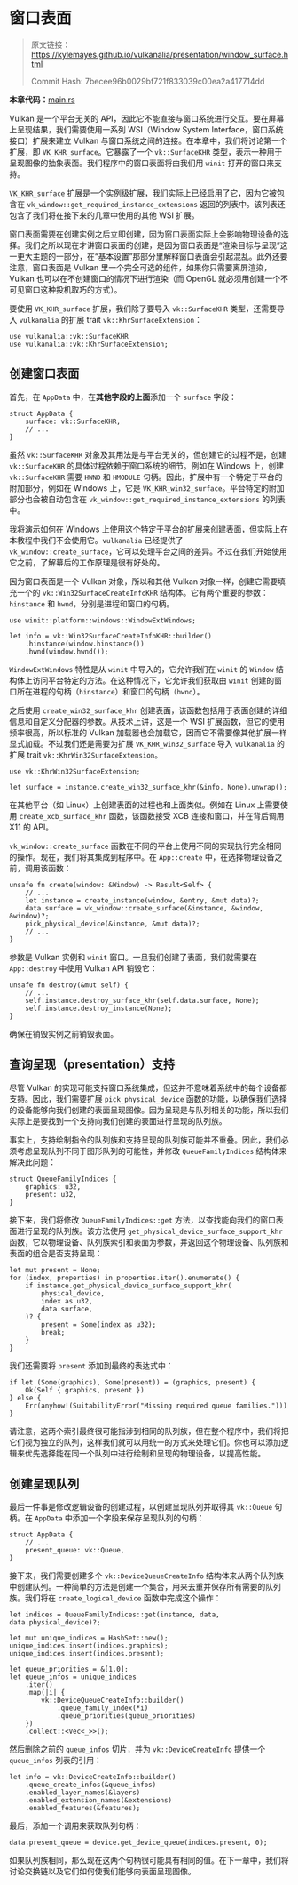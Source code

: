 # 窗口表面

> 原文链接：<https://kylemayes.github.io/vulkanalia/presentation/window_surface.html>
>
> Commit Hash: 7becee96b0029bf721f833039c00ea2a417714dd

**本章代码：**[main.rs](https://github.com/chuigda/Vulkan-Tutorial-Rust-CN/tree/master/src/05_window_surface.rs)

Vulkan 是一个平台无关的 API，因此它不能直接与窗口系统进行交互。要在屏幕上呈现结果，我们需要使用一系列 WSI（Window System Interface，窗口系统接口）扩展来建立 Vulkan 与窗口系统之间的连接。在本章中，我们将讨论第一个扩展，即 `VK_KHR_surface`。它暴露了一个 `vk::SurfaceKHR` 类型，表示一种用于呈现图像的抽象表面。我们程序中的窗口表面将由我们用 `winit` 打开的窗口来支持。

`VK_KHR_surface` 扩展是一个实例级扩展，我们实际上已经启用了它，因为它被包含在 `vk_window::get_required_instance_extensions` 返回的列表中。该列表还包含了我们将在接下来的几章中使用的其他 WSI 扩展。

窗口表面需要在创建实例之后立即创建，因为窗口表面实际上会影响物理设备的选择。我们之所以现在才讲窗口表面的创建，是因为窗口表面是“渲染目标与呈现”这一更大主题的一部分，在“基本设置”那部分里解释窗口表面会引起混乱。此外还要注意，窗口表面是 Vulkan 里一个完全可选的组件，如果你只需要离屏渲染，Vulkan 也可以在不创建窗口的情况下进行渲染（而 OpenGL 就必须用创建一个不可见窗口这种投机取巧的方式）。

<!-- 作者是真的逆天 -->
要使用 `VK_KHR_surface` 扩展，我们除了要导入 `vk::SurfaceKHR` 类型，还需要导入 `vulkanalia` 的扩展 trait `vk::KhrSurfaceExtension`：

```rust,noplaypen
use vulkanalia::vk::SurfaceKHR
use vulkanalia::vk::KhrSurfaceExtension;
```

## 创建窗口表面

首先，在 `AppData` 中，在**其他字段的上面**添加一个 `surface` 字段：

```rust,noplaypen
struct AppData {
    surface: vk::SurfaceKHR,
    // ...
}
```

虽然 `vk::SurfaceKHR` 对象及其用法是与平台无关的，但创建它的过程不是，创建 `vk::SurfaceKHR` 的具体过程依赖于窗口系统的细节。例如在 Windows 上，创建 `vk::SurfaceKHR` 需要 `HWND` 和 `HMODULE` 句柄。因此，扩展中有一个特定于平台的附加部分，例如在 Windows 上，它是 `VK_KHR_win32_surface`。平台特定的附加部分也会被自动包含在 `vk_window::get_required_instance_extensions` 的列表中。

我将演示如何在 Windows 上使用这个特定于平台的扩展来创建表面，但实际上在本教程中我们不会使用它。`vulkanalia` 已经提供了 `vk_window::create_surface`，它可以处理平台之间的差异。不过在我们开始使用它之前，了解幕后的工作原理是很有好处的。

因为窗口表面是一个 Vulkan 对象，所以和其他 Vulkan 对象一样，创建它需要填充一个的 `vk::Win32SurfaceCreateInfoKHR` 结构体。它有两个重要的参数：`hinstance` 和 `hwnd`，分别是进程和窗口的句柄。

```rust,noplaypen
use winit::platform::windows::WindowExtWindows;

let info = vk::Win32SurfaceCreateInfoKHR::builder()
    .hinstance(window.hinstance())
    .hwnd(window.hwnd());
```

`WindowExtWindows` 特性是从 `winit` 中导入的，它允许我们在 `winit` 的 `Window` 结构体上访问平台特定的方法。在这种情况下，它允许我们获取由 `winit` 创建的窗口所在进程的句柄（`hinstance`）和窗口的句柄（`hwnd`）。

之后使用 `create_win32_surface_khr` 创建表面，该函数包括用于表面创建的详细信息和自定义分配器的参数。从技术上讲，这是一个 WSI 扩展函数，但它的使用频率很高，所以标准的 Vulkan 加载器也会加载它，因而它不需要像其他扩展一样显式加载。不过我们还是需要为扩展 `VK_KHR_win32_surface` 导入 `vulkanalia` 的扩展 trait `vk::KhrWin32SurfaceExtension`。

```rust,noplaypen
use vk::KhrWin32SurfaceExtension;

let surface = instance.create_win32_surface_khr(&info, None).unwrap();
```

在其他平台（如 Linux）上创建表面的过程也和上面类似。例如在 Linux 上需要使用 `create_xcb_surface_khr` 函数，该函数接受 XCB 连接和窗口，并在背后调用 X11 的 API。

`vk_window::create_surface` 函数在不同的平台上使用不同的实现执行完全相同的操作。现在，我们将其集成到程序中。在 `App::create` 中，在选择物理设备之前，调用该函数：

```rust,noplaypen
unsafe fn create(window: &Window) -> Result<Self> {
    // ...
    let instance = create_instance(window, &entry, &mut data)?;
    data.surface = vk_window::create_surface(&instance, &window, &window)?;
    pick_physical_device(&instance, &mut data)?;
    // ...
}
```

参数是 Vulkan 实例和 `winit` 窗口。一旦我们创建了表面，我们就需要在 `App::destroy` 中使用 Vulkan API 销毁它：

```rust,noplaypen
unsafe fn destroy(&mut self) {
    // ...
    self.instance.destroy_surface_khr(self.data.surface, None);
    self.instance.destroy_instance(None);
}
```

确保在销毁实例之前销毁表面。

## 查询呈现（presentation）支持

尽管 Vulkan 的实现可能支持窗口系统集成，但这并不意味着系统中的每个设备都支持。因此，我们需要扩展 `pick_physical_device` 函数的功能，以确保我们选择的设备能够向我们创建的表面呈现图像。因为呈现是与队列相关的功能，所以我们实际上是要找到一个支持向我们创建的表面进行呈现的队列族。

事实上，支持绘制指令的队列族和支持呈现的队列族可能并不重叠。因此，我们必须考虑呈现队列不同于图形队列的可能性，并修改 `QueueFamilyIndices` 结构体来解决此问题：

```rust,noplaypen
struct QueueFamilyIndices {
    graphics: u32,
    present: u32,
}
```

接下来，我们将修改 `QueueFamilyIndices::get` 方法，以查找能向我们的窗口表面进行呈现的队列族。该方法使用 `get_physical_device_surface_support_khr` 函数，它以物理设备、队列族索引和表面为参数，并返回这个物理设备、队列族和表面的组合是否支持呈现：

```rust,noplaypen
let mut present = None;
for (index, properties) in properties.iter().enumerate() {
    if instance.get_physical_device_surface_support_khr(
        physical_device,
        index as u32,
        data.surface,
    )? {
        present = Some(index as u32);
        break;
    }
}
```

我们还需要将 `present` 添加到最终的表达式中：

```rust,noplaypen
if let (Some(graphics), Some(present)) = (graphics, present) {
    Ok(Self { graphics, present })
} else {
    Err(anyhow!(SuitabilityError("Missing required queue families.")))
}
```

请注意，这两个索引最终很可能指涉到相同的队列族，但在整个程序中，我们将把它们视为独立的队列，这样我们就可以用统一的方式来处理它们。你也可以添加逻辑来优先选择能在同一个队列中进行绘制和呈现的物理设备，以提高性能。

## 创建呈现队列

最后一件事是修改逻辑设备的创建过程，以创建呈现队列并取得其 `vk::Queue` 句柄。在 `AppData` 中添加一个字段来保存呈现队列的句柄：

```rust,noplaypen
struct AppData {
    // ...
    present_queue: vk::Queue,
}
```

接下来，我们需要创建多个 `vk::DeviceQueueCreateInfo` 结构体来从两个队列族中创建队列。一种简单的方法是创建一个集合，用来去重并保存所有需要的队列族。我们将在 `create_logical_device` 函数中完成这个操作：

```rust,noplaypen
let indices = QueueFamilyIndices::get(instance, data, data.physical_device)?;

let mut unique_indices = HashSet::new();
unique_indices.insert(indices.graphics);
unique_indices.insert(indices.present);

let queue_priorities = &[1.0];
let queue_infos = unique_indices
    .iter()
    .map(|i| {
        vk::DeviceQueueCreateInfo::builder()
            .queue_family_index(*i)
            .queue_priorities(queue_priorities)
    })
    .collect::<Vec<_>>();
```

然后删除之前的 `queue_infos` 切片，并为 `vk::DeviceCreateInfo` 提供一个 `queue_infos` 列表的引用：

```rust,noplaypen
let info = vk::DeviceCreateInfo::builder()
    .queue_create_infos(&queue_infos)
    .enabled_layer_names(&layers)
    .enabled_extension_names(&extensions)
    .enabled_features(&features);
```

最后，添加一个调用来获取队列句柄：

```rust,noplaypen
data.present_queue = device.get_device_queue(indices.present, 0);
```

如果队列族相同，那么现在这两个句柄很可能具有相同的值。在下一章中，我们将讨论交换链以及它们如何使我们能够向表面呈现图像。
